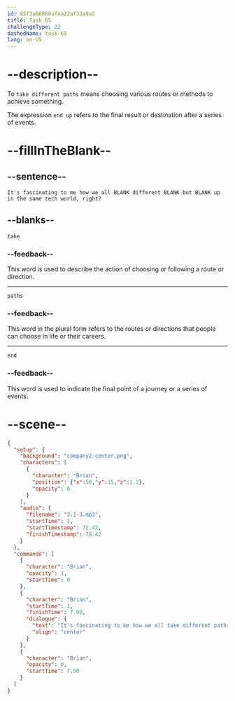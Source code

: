 ```yaml
---
id: 65f3a66869afaa22af33a9a3
title: Task 65
challengeType: 22
dashedName: task-65
lang: en-US
---
```


<!-- (Audio) Brian: It's fascinating to me how we all take different paths but end up in the same tech world, right? -->

# --description--

To `take different paths` means choosing various routes or methods to achieve something.

The expression `end up` refers to the final result or destination after a series of events. 

# --fillInTheBlank--

## --sentence--

`It's fascinating to me how we all BLANK different BLANK but BLANK up in the same tech world, right?`

## --blanks--

`take`

### --feedback--

This word is used to describe the action of choosing or following a route or direction.

---

`paths`

### --feedback--

This word in the plural form refers to the routes or directions that people can choose in life or their careers.

---

`end`

### --feedback--

This word is used to indicate the final point of a journey or a series of events.

# --scene--

```json
{
  "setup": {
    "background": "company2-center.png",
    "characters": [
      {
        "character": "Brian",
        "position": {"x":50,"y":15,"z":1.2},
        "opacity": 0
      }
    ],
    "audio": {
      "filename": "3.1-3.mp3",
      "startTime": 1,
      "startTimestamp": 72.42,
      "finishTimestamp": 78.42
    }
  },
  "commands": [
    {
      "character": "Brian",
      "opacity": 1,
      "startTime": 0
    },
    {
      "character": "Brian",
      "startTime": 1,
      "finishTime": 7.00,
      "dialogue": {
        "text": "It's fascinating to me how we all take different paths but end up in the same tech world, right?",
        "align": "center"
      }
    },
    {
      "character": "Brian",
      "opacity": 0,
      "startTime": 7.50
    }
  ]
}
```
